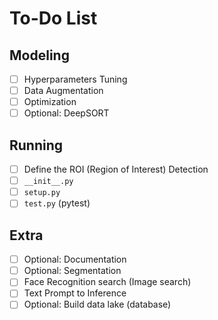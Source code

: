 # To-Do List

## Modeling
- [ ] Hyperparameters Tuning
- [ ] Data Augmentation
- [ ] Optimization
- [ ] Optional: DeepSORT

## Running
- [ ] Define the ROI (Region of Interest) Detection
- [ ] `__init__.py`
- [ ] `setup.py`
- [ ] `test.py` (pytest)

## Extra
- [ ] Optional: Documentation
- [ ] Optional: Segmentation
- [ ] Face Recognition search (Image search)
- [ ] Text Prompt to Inference
- [ ] Optional: Build data lake (database)

